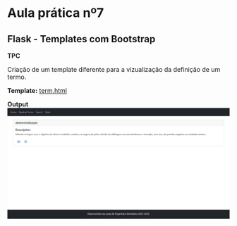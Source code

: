 # Aula prática nº7
## Flask - Templates com Bootstrap


**TPC**

Criação de um template diferente para a vizualização da definição de um termo.


**Template:** [term.html](https://github.com/cvmota/plneb-2223/blob/main/TPC7/term.html)

**Output**
![term](https://github.com/cvmota/plneb-2223/blob/main/TPC7/output/term.jpg)
